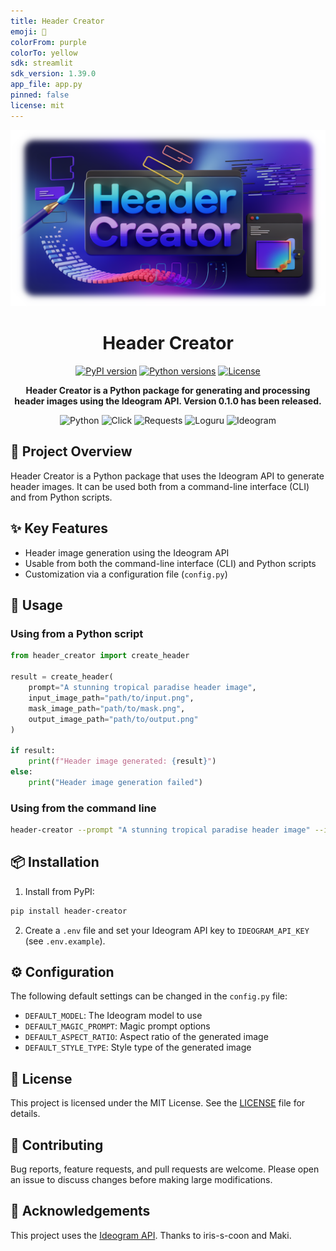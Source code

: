 ```yaml
---
title: Header Creator
emoji: 🦀
colorFrom: purple
colorTo: yellow
sdk: streamlit
sdk_version: 1.39.0
app_file: app.py
pinned: false
license: mit
---
```


<div align="center">
  <img src="docs/header-creator.png" alt="Header Creator Logo">

# Header Creator

<p align="center">
  <a href="https://pypi.org/project/header-creator/"><img src="https://img.shields.io/pypi/v/header-creator.svg" alt="PyPI version"></a>
  <a href="https://pypi.org/project/header-creator/"><img src="https://img.shields.io/pypi/pyversions/header-creator.svg" alt="Python versions"></a>
  <a href="https://github.com/Sunwood-ai-labs/header-creator/blob/main/LICENSE"><img src="https://img.shields.io/github/license/Sunwood-ai-labs/header-creator.svg" alt="License"></a>
</p>

<p align="center">
  <b>Header Creator is a Python package for generating and processing header images using the Ideogram API. Version 0.1.0 has been released.</b>
</p>

<p align="center">
  <img src="https://img.shields.io/badge/Python-3776AB?style=for-the-badge&logo=python&logoColor=white" alt="Python">
  <img src="https://img.shields.io/badge/Click-000000?style=for-the-badge&logo=python&logoColor=white" alt="Click">
  <img src="https://img.shields.io/badge/Requests-2CA5E0?style=for-the-badge&logo=python&logoColor=white" alt="Requests">
  <img src="https://img.shields.io/badge/Loguru-000000?style=for-the-badge&logo=python&logoColor=white" alt="Loguru">
  <img src="https://img.shields.io/badge/Ideogram-FF6B6B?style=for-the-badge&logo=image&logoColor=white" alt="Ideogram">
</p>

</div>

## 🚀 Project Overview

Header Creator is a Python package that uses the Ideogram API to generate header images. It can be used both from a command-line interface (CLI) and from Python scripts.


## ✨ Key Features

- Header image generation using the Ideogram API
- Usable from both the command-line interface (CLI) and Python scripts
- Customization via a configuration file (`config.py`)


## 🔧 Usage

### Using from a Python script

```python
from header_creator import create_header

result = create_header(
    prompt="A stunning tropical paradise header image",
    input_image_path="path/to/input.png",
    mask_image_path="path/to/mask.png",
    output_image_path="path/to/output.png"
)

if result:
    print(f"Header image generated: {result}")
else:
    print("Header image generation failed")
```

### Using from the command line

```bash
header-creator --prompt "A stunning tropical paradise header image" --input path/to/input.png --mask path/to/mask.png --output path/to/output.png
```

## 📦 Installation

1. Install from PyPI:

```bash
pip install header-creator
```

2. Create a `.env` file and set your Ideogram API key to `IDEOGRAM_API_KEY` (see `.env.example`).


## ⚙️ Configuration

The following default settings can be changed in the `config.py` file:

- `DEFAULT_MODEL`: The Ideogram model to use
- `DEFAULT_MAGIC_PROMPT`: Magic prompt options
- `DEFAULT_ASPECT_RATIO`: Aspect ratio of the generated image
- `DEFAULT_STYLE_TYPE`: Style type of the generated image

## 📄 License

This project is licensed under the MIT License. See the [LICENSE](LICENSE) file for details.

## 🤝 Contributing

Bug reports, feature requests, and pull requests are welcome. Please open an issue to discuss changes before making large modifications.

## 🙏 Acknowledgements

This project uses the [Ideogram API](https://ideogram.ai/).  Thanks to iris-s-coon and Maki.